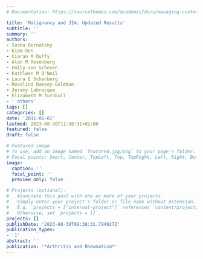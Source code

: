 ```yaml
---
# Documentation: https://sourcethemes.com/academic/docs/managing-content/

title: 'Malignancy and JIA: Updated Results'
subtitle: ''
summary: ''
authors:
- Sasha Bernatsky
- Kiem Oen
- Ciaran M Duffy
- Alan M Rosenberg
- Emily von Scheven
- Kathleen M O'Neil
- Laura E Schanberg
- Rosalind Ramsey-Goldman
- Jeremy Labrecque
- Elizabeth M Turnbull
- ' others'
tags: []
categories: []
date: '2011-01-01'
lastmod: 2023-08-30T11:38:31+02:00
featured: false
draft: false

# Featured image
# To use, add an image named `featured.jpg/png` to your page's folder.
# Focal points: Smart, Center, TopLeft, Top, TopRight, Left, Right, BottomLeft, Bottom, BottomRight.
image:
  caption: ''
  focal_point: ''
  preview_only: false

# Projects (optional).
#   Associate this post with one or more of your projects.
#   Simply enter your project's folder or file name without extension.
#   E.g. `projects = ["internal-project"]` references `content/project/deep-learning/index.md`.
#   Otherwise, set `projects = []`.
projects: []
publishDate: '2023-08-30T09:38:31.794927Z'
publication_types:
- '1'
abstract: ''
publication: '*Arthritis and Rheumatism*'
---
```


